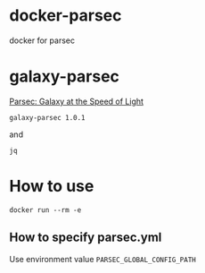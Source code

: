 # docker-parsec
docker for parsec

# galaxy-parsec

[Parsec: Galaxy at the Speed of Light](https://github.com/galaxy-iuc/parsec)

```
galaxy-parsec 1.0.1
```

and

```
jq
```

# How to use

```
docker run --rm -e
```

## How to specify parsec.yml

Use environment value `PARSEC_GLOBAL_CONFIG_PATH`
